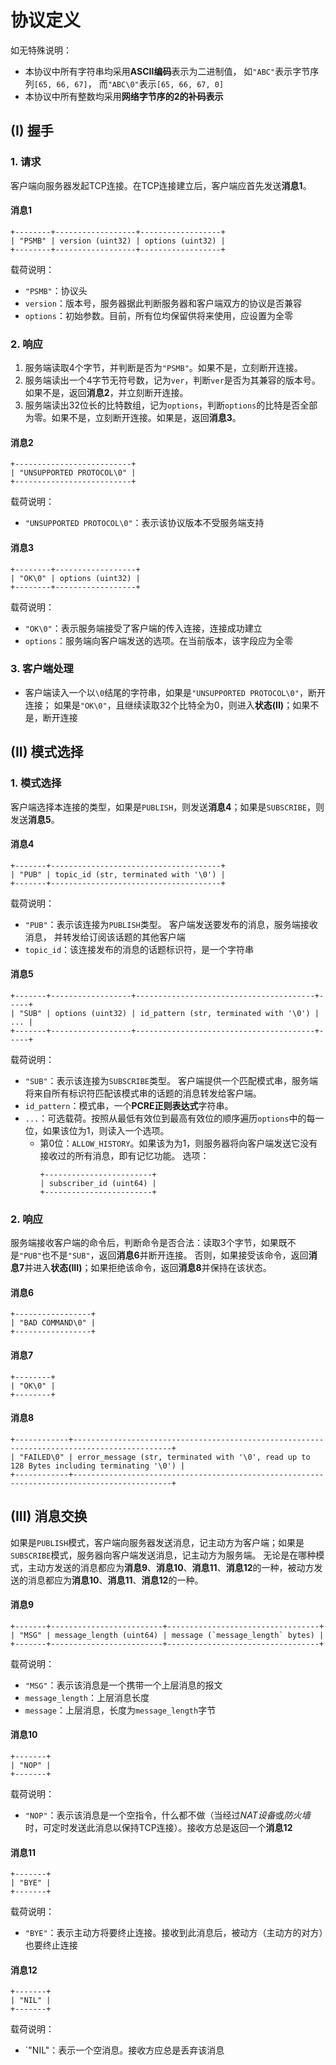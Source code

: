 # 协议定义

如无特殊说明：
- 本协议中所有字符串均采用**ASCII编码**表示为二进制值，
  如`"ABC"`表示字节序列`[65, 66, 67]`，
  而`"ABC\0"`表示`[65, 66, 67, 0]`
- 本协议中所有整数均采用**网络字节序的2的补码表示**

## (I) 握手

### 1. 请求
客户端向服务器发起TCP连接。在TCP连接建立后，客户端应首先发送**消息1**。

#### 消息1
```
+--------+------------------+------------------+
| "PSMB" | version (uint32) | options (uint32) |
+--------+------------------+------------------+
```

载荷说明：
- `"PSMB"`：协议头
- `version`：版本号，服务器据此判断服务器和客户端双方的协议是否兼容
- `options`：初始参数。目前，所有位均保留供将来使用，应设置为全零

### 2. 响应

1. 服务端读取4个字节，并判断是否为`"PSMB"`。如果不是，立刻断开连接。
2. 服务端读出一个4字节无符号数，记为`ver`，判断`ver`是否为其兼容的版本号。如果不是，返回**消息2**，并立刻断开连接。
3. 服务端读出32位长的比特数组，记为`options`，判断`options`的比特是否全部为零。如果不是，立刻断开连接。如果是，返回**消息3**。

#### 消息2
```
+--------------------------+
| "UNSUPPORTED PROTOCOL\0" |
+--------------------------+
```

载荷说明：
- `"UNSUPPORTED PROTOCOL\0"`：表示该协议版本不受服务端支持

#### 消息3
```
+--------+------------------+
| "OK\0" | options (uint32) |
+--------+------------------+
```

载荷说明：
- `"OK\0"`：表示服务端接受了客户端的传入连接，连接成功建立
- `options`：服务端向客户端发送的选项。在当前版本，该字段应为全零

### 3. 客户端处理

- 客户端读入一个以`\0`结尾的字符串，如果是`"UNSUPPORTED PROTOCOL\0"`，断开连接；
  如果是`"OK\0"`，且继续读取32个比特全为0，则进入**状态(II)**；如果不是，断开连接


## (II) 模式选择

### 1. 模式选择
客户端选择本连接的类型，如果是`PUBLISH`，则发送**消息4**；如果是`SUBSCRIBE`，则发送**消息5**。

#### 消息4
```
+-------+--------------------------------------+
| "PUB" | topic_id (str, terminated with '\0') |
+-------+--------------------------------------+
```

载荷说明：
- `"PUB"`：表示该连接为`PUBLISH`类型。
  客户端发送要发布的消息，服务端接收消息，
  并转发给订阅该话题的其他客户端
- `topic_id`：该连接发布的消息的话题标识符，是一个字符串


#### 消息5
```
+-------+------------------+----------------------------------------+-----+
| "SUB" | options (uint32) | id_pattern (str, terminated with '\0') | ... |
+-------+------------------+----------------------------------------+-----+
```

载荷说明：
- `"SUB"`：表示该连接为`SUBSCRIBE`类型。
  客户端提供一个匹配模式串，服务端将来自所有标识符匹配该模式串的话题的消息转发给客户端。
- `id_pattern`：模式串，一个**PCRE正则表达式**字符串。
- `...`：可选载荷。按照从最低有效位到最高有效位的顺序遍历`options`中的每一位，如果该位为1，则读入一个选项。
  + 第0位：`ALLOW_HISTORY`。如果该为为1，则服务器将向客户端发送它没有接收过的所有消息，即有记忆功能。
    选项：
    ```
    +------------------------+
    | subscriber_id (uint64) |
    +------------------------+
    ```

### 2. 响应
服务端接收客户端的命令后，判断命令是否合法：读取3个字节，如果既不是`"PUB"`也不是`"SUB"`，返回**消息6**并断开连接。
否则，如果接受该命令，返回**消息7**并进入**状态(III)**；如果拒绝该命令，返回**消息8**并保持在该状态。

#### 消息6
```
+-----------------+
| "BAD COMMAND\0" |
+-----------------+
```

#### 消息7
```
+--------+
| "OK\0" |
+--------+
```

#### 消息8
```
+------------+--------------------------------------------------------------------------------------------+
| "FAILED\0" | error_message (str, terminated with '\0', read up to 128 Bytes including terminating '\0') |
+------------+--------------------------------------------------------------------------------------------+
```


## (III) 消息交换
如果是`PUBLISH`模式，客户端向服务器发送消息，记主动方为客户端；如果是`SUBSCRIBE`模式，服务器向客户端发送消息，记主动方为服务端。
无论是在哪种模式，主动方发送的消息都应为**消息9**、**消息10**、**消息11**、**消息12**的一种，被动方发送的消息都应为**消息10**、**消息11**、**消息12**的一种。

#### 消息9
```
+-------+-------------------------+----------------------------------+
| "MSG" | message_length (uint64) | message (`message_length` bytes) |
+-------+-------------------------+----------------------------------+
```

载荷说明：
- `"MSG"`：表示该消息是一个携带一个上层消息的报文
- `message_length`：上层消息长度
- `message`：上层消息，长度为`message_length`字节

#### 消息10
```
+-------+
| "NOP" |
+-------+
```

载荷说明：
- `"NOP"`：表示该消息是一个空指令，什么都不做（当经过*NAT设备*或*防火墙*时，可定时发送此消息以保持TCP连接）。接收方总是返回一个**消息12**

#### 消息11
```
+-------+
| "BYE" |
+-------+
```

载荷说明：
- `"BYE"`：表示主动方将要终止连接。接收到此消息后，被动方（主动方的对方）也要终止连接

#### 消息12
```
+-------+
| "NIL" |
+-------+
```

载荷说明：
- `"NIL"：表示一个空消息。接收方应总是丢弃该消息